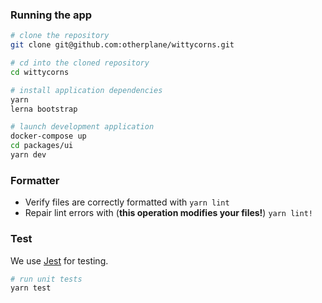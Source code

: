 ### Running the app

``` bash
# clone the repository
git clone git@github.com:otherplane/wittycorns.git

# cd into the cloned repository
cd wittycorns

# install application dependencies
yarn
lerna bootstrap

# launch development application
docker-compose up
cd packages/ui
yarn dev
```

### Formatter

* Verify files are correctly formatted with `yarn lint`
* Repair lint errors with (**this operation modifies your files!**) `yarn lint!`

### Test

We use [Jest](https://facebook.github.io/jest/) for testing.

``` bash
# run unit tests
yarn test
```

